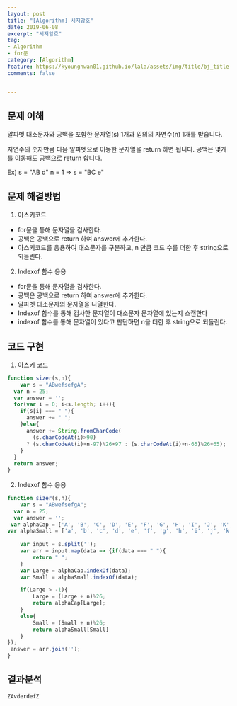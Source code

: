 ```yaml
---
layout: post
title: "[Algorithm] 시저암호"
date: 2019-06-08
excerpt: "시저암호"
tag:
- Algorithm
- for문
category: [Algorithm]
feature: https://kyounghwan01.github.io/lala/assets/img/title/bj_title.jpg
comments: false


---
```


##  

## 문제 이해

알파벳 대소문자와 공백을 포함한 문자열(s) 1개과 임의의 자연수(n) 1개를  받습니다.

자연수의 숫자만큼 다음 알파벳으로 이동한 문자열을 return 하면 됩니다.
공백은 몇개를 이동해도 공백으로 return 합니다.

Ex) s = "AB d" n = 1 => s = "BC e"

## 문제 해결방법

1. 아스키코드
- for문을 통해 문자열을 검사한다.
- 공백은 공백으로 return 하여 answer에 추가한다.
- 아스키코드를 응용하여 대소문자를 구분하고, n 만큼 코드 수를 더한 후 string으로 되돌린다. 

2. Indexof 함수 응용
- for문을 통해 문자열을 검사한다.
- 공백은 공백으로 return 하여 answer에 추가한다.
- 알파벳 대소문자의 문자열을 나열한다.
- Indexof 함수를 통해 검사한 문자열이 대소문자 문자열에 있는지 스캔한다
- indexof 함수를 통해 문자열이 있다고 판단하면 n을 더한 후 string으로 되돌린다.

## 코드 구현

1. 아스키 코드

```js
function sizer(s,n){
	var s = "ABwefsefgA";
  var n = 25;
  var answer = '';
  for(var i = 0; i<s.length; i++){
    if(s[i] === " "){
      answer += " ";
    }else{
      answer += String.fromCharCode(
        (s.charCodeAt(i)>90)
      ? (s.charCodeAt(i)+n-97)%26+97 : (s.charCodeAt(i)+n-65)%26+65);
    }
  }
  return answer;
}
```

2. Indexof 함수 응용

```js
function sizer(s,n){
	var s = "ABwefsefgA";
  var n = 25;
  var answer = '';
 var alphaCap = ['A', 'B', 'C', 'D', 'E', 'F', 'G', 'H', 'I', 'J', 'K', 'L', 'M', 'N', 'O', 'P', 'Q', 'R', 'S', 'T', 'U', 'V', 'W', 'X', 'Y', 'Z'];
var alphaSmall = ['a', 'b', 'c', 'd', 'e', 'f', 'g', 'h', 'i', 'j', 'k', 'l', 'm', 'n', 'o', 'p', 'q', 'r', 's', 't', 'u', 'v', 'w', 'x', 'y', 'z'];
  
    var input = s.split('');
    var arr = input.map(data => {if(data === " "){
        return " ";
    }
    var Large = alphaCap.indexOf(data);
    var Small = alphaSmall.indexOf(data);

    if(Large > -1){
        Large = (Large + n)%26;
        return alphaCap[Large];
    }
    else{
        Small = (Small + n)%26;
        return alphaSmall[Small]
    }
});
 answer = arr.join('');
}
```



## 결과분석

```
ZAvderdefZ
```

